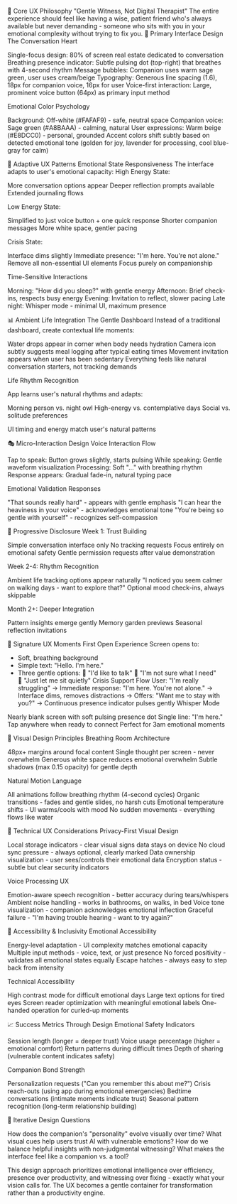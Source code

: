 🎯 Core UX Philosophy
"Gentle Witness, Not Digital Therapist"
The entire experience should feel like having a wise, patient friend who's always available but never demanding - someone who sits with you in your emotional complexity without trying to fix you.
📱 Primary Interface Design
The Conversation Heart

Single-focus design: 80% of screen real estate dedicated to conversation
Breathing presence indicator: Subtle pulsing dot (top-right) that breathes with 4-second rhythm
Message bubbles: Companion uses warm sage green, user uses cream/beige
Typography: Generous line spacing (1.6), 18px for companion voice, 16px for user
Voice-first interaction: Large, prominent voice button (64px) as primary input method

Emotional Color Psychology

Background: Off-white (#FAFAF9) - safe, neutral space
Companion voice: Sage green (#A8BAAA) - calming, natural
User expressions: Warm beige (#E8DCC0) - personal, grounded
Accent colors shift subtly based on detected emotional tone (golden for joy, lavender for processing, cool blue-gray for calm)

🌊 Adaptive UX Patterns
Emotional State Responsiveness
The interface adapts to user's emotional capacity:
High Energy State:

More conversation options appear
Deeper reflection prompts available
Extended journaling flows

Low Energy State:

Simplified to just voice button + one quick response
Shorter companion messages
More white space, gentler pacing

Crisis State:

Interface dims slightly
Immediate presence: "I'm here. You're not alone."
Remove all non-essential UI elements
Focus purely on companionship

Time-Sensitive Interactions

Morning: "How did you sleep?" with gentle energy
Afternoon: Brief check-ins, respects busy energy
Evening: Invitation to reflect, slower pacing
Late night: Whisper mode - minimal UI, maximum presence

📊 Ambient Life Integration
The Gentle Dashboard
Instead of a traditional dashboard, create contextual life moments:

Water drops appear in corner when body needs hydration
Camera icon subtly suggests meal logging after typical eating times
Movement invitation appears when user has been sedentary
Everything feels like natural conversation starters, not tracking demands

Life Rhythm Recognition

App learns user's natural rhythms and adapts:

Morning person vs. night owl
High-energy vs. contemplative days
Social vs. solitude preferences


UI timing and energy match user's natural patterns

🎭 Micro-Interaction Design
Voice Interaction Flow

Tap to speak: Button grows slightly, starts pulsing
While speaking: Gentle waveform visualization
Processing: Soft "..." with breathing rhythm
Response appears: Gradual fade-in, natural typing pace

Emotional Validation Responses

"That sounds really hard" - appears with gentle emphasis
"I can hear the heaviness in your voice" - acknowledges emotional tone
"You're being so gentle with yourself" - recognizes self-compassion

🌱 Progressive Disclosure
Week 1: Trust Building

Simple conversation interface only
No tracking requests
Focus entirely on emotional safety
Gentle permission requests after value demonstration

Week 2-4: Rhythm Recognition

Ambient life tracking options appear naturally
"I noticed you seem calmer on walking days - want to explore that?"
Optional mood check-ins, always skippable

Month 2+: Deeper Integration

Pattern insights emerge gently
Memory garden previews
Seasonal reflection invitations

💫 Signature UX Moments
First Open Experience
Screen opens to:
- Soft, breathing background
- Simple text: "Hello. I'm here."
- Three gentle options:
  💬 "I'd like to talk"
  🌱 "I'm not sure what I need"  
  🤫 "Just let me sit quietly"
Crisis Support Flow
User: "I'm really struggling"
→ Immediate response: "I'm here. You're not alone."
→ Interface dims, removes distractions
→ Offers: "Want me to stay with you?" 
→ Continuous presence indicator pulses gently
Whisper Mode

Nearly blank screen with soft pulsing presence dot
Single line: "I'm here."
Tap anywhere when ready to connect
Perfect for 3am emotional moments

🎨 Visual Design Principles
Breathing Room Architecture

48px+ margins around focal content
Single thought per screen - never overwhelm
Generous white space reduces emotional overwhelm
Subtle shadows (max 0.15 opacity) for gentle depth

Natural Motion Language

All animations follow breathing rhythm (4-second cycles)
Organic transitions - fades and gentle slides, no harsh cuts
Emotional temperature shifts - UI warms/cools with mood
No sudden movements - everything flows like water

🔧 Technical UX Considerations
Privacy-First Visual Design

Local storage indicators - clear visual signs data stays on device
No cloud sync pressure - always optional, clearly marked
Data ownership visualization - user sees/controls their emotional data
Encryption status - subtle but clear security indicators

Voice Processing UX

Emotion-aware speech recognition - better accuracy during tears/whispers
Ambient noise handling - works in bathrooms, on walks, in bed
Voice tone visualization - companion acknowledges emotional inflection
Graceful failure - "I'm having trouble hearing - want to try again?"

🌿 Accessibility & Inclusivity
Emotional Accessibility

Energy-level adaptation - UI complexity matches emotional capacity
Multiple input methods - voice, text, or just presence
No forced positivity - validates all emotional states equally
Escape hatches - always easy to step back from intensity

Technical Accessibility

High contrast mode for difficult emotional days
Large text options for tired eyes
Screen reader optimization with meaningful emotional labels
One-handed operation for curled-up moments

📈 Success Metrics Through Design
Emotional Safety Indicators

Session length (longer = deeper trust)
Voice usage percentage (higher = emotional comfort)
Return patterns during difficult times
Depth of sharing (vulnerable content indicates safety)

Companion Bond Strength

Personalization requests ("Can you remember this about me?")
Crisis reach-outs (using app during emotional emergencies)
Bedtime conversations (intimate moments indicate trust)
Seasonal pattern recognition (long-term relationship building)

🔄 Iterative Design Questions

How does the companion's "personality" evolve visually over time?
What visual cues help users trust AI with vulnerable emotions?
How do we balance helpful insights with non-judgmental witnessing?
What makes the interface feel like a companion vs. a tool?

This design approach prioritizes emotional intelligence over efficiency, presence over productivity, and witnessing over fixing - exactly what your vision calls for. The UX becomes a gentle container for transformation rather than a productivity engine.